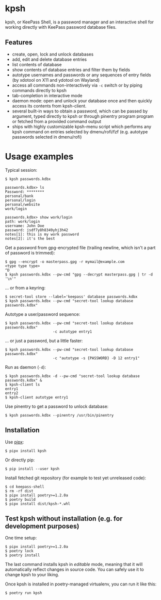 # kpsh

kpsh, or KeePass Shell, is a password manager and an interactive shell for
working directly with KeePass password database files.

## Features

- create, open, lock and unlock databases
- add, edit and delete database entries
- list contents of database
- show contents of database entries and filter them by fields
- autotype usernames and passwords or any sequences of entry fields (by
  xdotool on X11 and ydotool on Wayland)
- access all commands non-interactively via `-c` switch or by piping commands
  directly to kpsh
- tab-completion in interactive mode
- daemon mode: open and unlock your database once and then quickly access
  its contents from kpsh-client.
- several built-in ways to obtain a password, which can be passed by argument,
  typed directly to kpsh or through pinentry program program or fetched from a
  provided command output
- ships with highly customizable kpsh-menu script which performs any kpsh
  command on entries selected by dmenu/rofi/fzf (e.g. autotype passwords
  selected in dmenu/rofi)

# Usage examples

Typical session:

```
$ kpsh passwords.kdbx

passwords.kdbx> ls
Password: ********
personal/bank
personal/login
personal/website
work/login

passwords.kdbx> show work/login
path: work/login
username: John Doe
password: jsdf7y8h8349yhj3h42
notes[1]: this is my work password
notes[2]: it's the best
```

Get a password from gpg-encrypted file (trailing newline, which isn't a part
of password is trimmed):

```
$ gpg --encrypt -o masterpass.gpg -r mymail@example.com
<type type type>
^D
$ kpsh passwords.kdbx --pw-cmd "gpg --decrypt masterpass.gpg | tr -d '\n'"
```

... or from a keyring:

```
$ secret-tool store --label='keepass' database passwords.kdbx
$ kpsh passwords.kdbx --pw-cmd "secret-tool lookup database passwords.kdbx"
```

Autotype a user/password sequence:

```
$ kpsh passwords.kdbx --pw-cmd "secret-tool lookup database passwords.kdbx"
                      -c autotype entry1
```

... or just a password, but a little faster:

```
$ kpsh passwords.kdbx --pw-cmd "secret-tool lookup database passwords.kdbx"
                      -c "autotype -s {PASSWORD} -D 12 entry1"
```

Run as daemon (`-d`):

```
$ kpsh passwords.kdbx -d --pw-cmd "secret-tool lookup database passwords.kdbx" &
$ kpsh-client ls
entry1
entry2
$ kpsh-client autotype entry1
```

Use pinentry to get a password to unlock database:

```
$ kpsh passwords.kdbx --pinentry /usr/bin/pinentry
```

## Installation

Use [pipx][pipx]:

```
$ pipx install kpsh
```

Or directly pip:

```
$ pip install --user kpsh
```

Install fetched git repository (for example to test yet unreleased code):

```
$ cd keepass-shell
$ rm -rf dist
$ pipx install poetry>=1.2.0a
$ poetry build
$ pipx install dist/kpsh-*.whl
```

## Test kpsh without installation (e.g. for development purposes)

One time setup:

```
$ pipx install poetry>=1.2.0a
$ poetry lock
$ poetry install
```

The last command installs kpsh in _editable_ mode, meaning that it will
automatically reflect changes in source code. You can safely use it to change
kpsh to your liking.

Once kpsh is installed in poetry-managed virtualenv, you can run it like
this:

```
$ poetry run kpsh
```

  [pipx]: https://github.com/pypa/pipx
